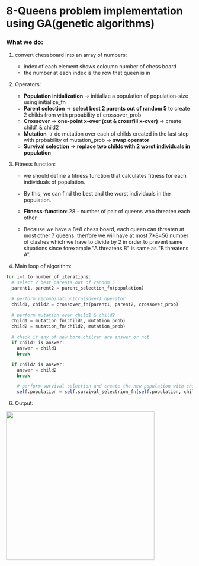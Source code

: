 # 8-Queens problem implementation using GA(genetic algorithms)

### What we do:

1) convert chessboard into an array of numbers:
   - index of each element shows coloumn number of chess board
   - the number at each index is the row that queen is in

2) Operators:
   - **Population initialization** -> initialize a population of population-size using initialize_fn
   - **Parent selection** -> **select best 2 parents out of random 5** to create 2 childs from with prpbability of crossover_prob
   - **Crossover** -> **one-point x-over (cut & crossfill x-over)** -> create child1 & child2
   - **Mutation** -> do mutation over each of childs created in the last step with prpbability of mutation_prob -> **swap operator**
   - **Survival selection** -> **replace two childs with 2 worst individuals in population**

3) Fitness function:
   - we should define a fitness function that calculates fitness for each individuals of population.
   - By this, we can find the best and the worst individuals in the population.
   
   - **Fitness-function**: 28 - number of pair of queens who threaten each other
      
   - Because we have a 8\*8 chess board, each queen can threaten at most other 7 queens. therfore we will have at most 7\*8=56 number of clashes which we have to divide by 2 in order to prevent same situations since forexample "A threatens B" is same as "B threatens A".

4) Main loop of algorithm:
```python
for i=1 to number_of_iterations:
  # select 2 best parents out of random 5
  parent1, parent2 = parent_selection_fn(population)

  # perform recombination(crossover) operator
  child1, child2 = crossover_fn(parent1, parent2, crossover_prob)

  # perform mutation over child1 & child2
  child1 = mutation_fn(child1, mutation_prob)
  child2 = mutation_fn(child2, mutation_prob)
                
  # check if any of new born chilren are answer or not
  if child1 is answer:
    answer = child1
    break

  if child2 is answer:
    answer = child2
    break

    # perform survival selection and create the new population with childs
    self.population = self.survival_selectrion_fn(self.population, child1, child2)
```

6) Output:
<img src="https://user-images.githubusercontent.com/35997721/144418336-9e3c1a2d-6b64-46b7-b274-5d49537f92e8.png" width="400">
